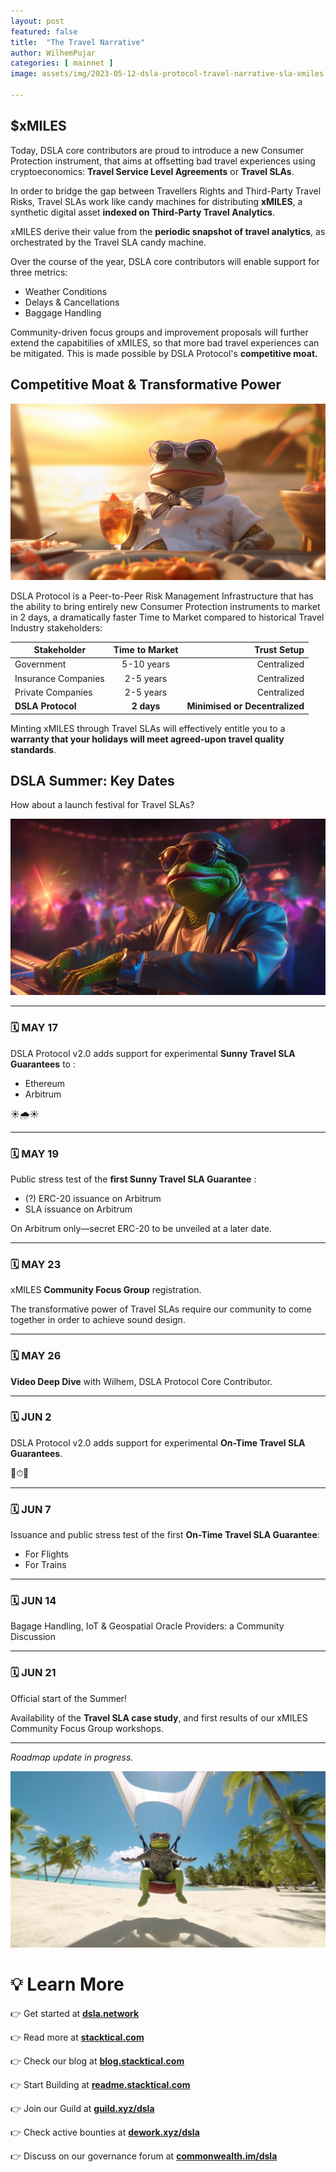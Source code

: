 ```yaml
---
layout: post
featured: false
title:  "The Travel Narrative"
author: WilhemPujar
categories: [ mainnet ]
image: assets/img/2023-05-12-dsla-protocol-travel-narrative-sla-xmiles.jpg

---
```


## $xMILES

Today, DSLA core contributors are proud to introduce a new Consumer Protection instrument, that aims at offsetting bad travel experiences using cryptoeconomics: **Travel Service Level Agreements** or **Travel SLAs**. 

In order to bridge the gap between Travellers Rights and Third-Party Travel Risks, Travel SLAs work like candy machines for distributing **xMILES**, a synthetic digital asset **indexed on Third-Party Travel Analytics**. 

xMILES derive their value from the **periodic snapshot of travel analytics**, as orchestrated by the Travel SLA candy machine. 

Over the course of the year, DSLA core contributors will enable support for three metrics:

* Weather Conditions
* Delays & Cancellations
* Baggage Handling

Community-driven focus groups and improvement proposals will further extend the capabitilies of xMILES, so that more bad travel experiences can be mitigated. This is made possible by DSLA Protocol's **competitive moat.**



## Competitive Moat & Transformative Power

![PePe in Summer](/assets/img/2023-05-12-dsla-protocol-travel-narrative-sla-xmiles-2.jpg)

DSLA Protocol is a Peer-to-Peer Risk Management Infrastructure that has the ability to bring entirely new Consumer Protection instruments to market in 2 days, a dramatically faster Time to Market compared to historical Travel Industry stakeholders:

| Stakeholder         | Time to Market |                    Trust Setup |
| ------------------- | :------------: | -----------------------------: |
| Government          |   5-10 years   |                    Centralized |
| Insurance Companies |   2-5 years    |                    Centralized |
| Private Companies   |   2-5 years    |                    Centralized |
| **DSLA Protocol**   |   **2 days**   | **Minimised or Decentralized** |

Minting xMILES through Travel SLAs will effectively entitle you to a **warranty that your holidays will meet agreed-upon travel quality standards**.



## DSLA Summer: Key Dates

How about a launch festival for Travel SLAs?

![PePe in Summer](/assets/img/2023-05-12-dsla-protocol-travel-narrative-sla-xmiles-4.jpg)

___

### 🗓 MAY 17

DSLA Protocol v2.0 adds support for experimental **Sunny Travel SLA Guarantees** to :

* Ethereum
* Arbitrum

☀️🌧☀️

_____



### 🗓 MAY 19

Public stress test of the **first Sunny Travel SLA Guarantee** :

* (?) ERC-20 issuance on Arbitrum
* SLA issuance on Arbitrum

On Arbitrum only—secret ERC-20 to be unveiled at a later date.

___



### 🗓 MAY 23

xMILES **Community Focus Group** registration.

The transformative power of Travel SLAs require our community to come together in order to achieve sound design.

_____



### 🗓 MAY 26

**Video Deep Dive** with Wilhem, DSLA Protocol Core Contributor.

___



### 🗓 JUN 2

DSLA Protocol v2.0 adds support for experimental **On-Time Travel SLA Guarantees**.

🛫⏱🛬

___



### 🗓 JUN 7

Issuance and public stress test of the first **On-Time Travel SLA Guarantee**:

* For Flights
* For Trains

___



### 🗓 JUN 14

Bagage Handling, IoT & Geospatial Oracle Providers: a Community Discussion

___



### 🗓 JUN 21

Official start of the Summer!

Availability of the **Travel SLA case study**, and first results of our xMILES Community Focus Group workshops.

___



*Roadmap update in progress.*

![PePe in Summer](/assets/img/2023-05-12-dsla-protocol-travel-narrative-sla-xmiles-3.jpg)

# 💡 Learn More

👉 Get started at **[dsla.network](https://dsla.network)** 

👉 Read more at [**stacktical.com**](https://stacktical.com)

👉 Check our blog at [**blog.stacktical.com**](https://blog.stacktical.com)

👉 Start Building at [**readme.stacktical.com**](https://readme.stacktical.com/developer-guide/)

👉 Join our Guild at [**guild.xyz/dsla**](https://guild.xyz/dsla)

👉 Check active bounties at [**dework.xyz/dsla**](https://dework.xyz/dsla)

👉 Discuss on our governance forum at [**commonwealth.im/dsla**](https://commonwealth.im/dsla)